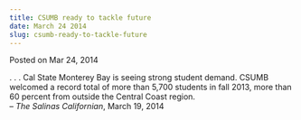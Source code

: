 ```yaml
---
title: CSUMB ready to tackle future
date: March 24 2014
slug: csumb-ready-to-tackle-future
---
```


 



<span class="date">Posted on Mar 24, 2014    </span>
<p>. . . Cal State Monterey Bay is seeing strong student demand.
CSUMB welcomed a record total of more than 5,700 students in fall
2013, more than 60 percent from outside the Central Coast
region.<br>
&#x2013; <em>The Salinas Californian</em>, March 19, 2014</br></p>





```
